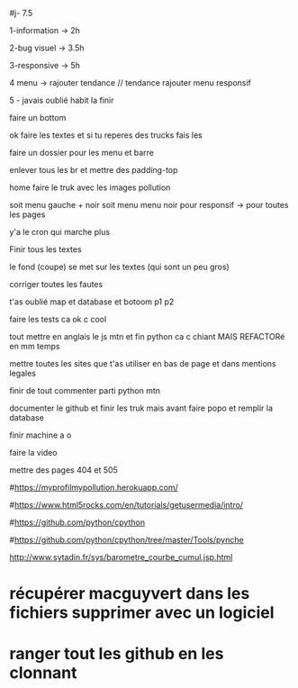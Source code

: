 #j- 7.5

1-information -> 2h

2-bug visuel -> 3.5h

3-responsive -> 5h

4  menu -> rajouter tendance // tendance rajouter menu responsif

5 - javais oublié habit la finir


faire un bottom

ok faire les textes et si tu reperes des trucks fais les

faire un dossier pour les menu et barre 

enlever tous les br et mettre des padding-top





home faire le truk avec les images pollution

soit menu gauche + noir soit menu menu noir pour responsif -> pour toutes les pages









y'a le cron qui marche plus

Finir tous les textes

le fond (coupe) se met sur les textes (qui sont un peu gros)

corriger toutes les fautes 



t'as oublié map et database et botoom p1 p2

faire les tests ca ok c cool

tout mettre en anglais le js mtn et fin python ca c chiant MAIS REFACTORé en mm temps

mettre toutes les sites que t'as utiliser en bas de page et dans mentions legales

finir de tout commenter parti python mtn

documenter le github et finir les truk mais avant faire popo et remplir la database

finir machine a o

faire la video

mettre des pages 404 et 505





#https://myprofilmypollution.herokuapp.com/

#https://www.html5rocks.com/en/tutorials/getusermedia/intro/

#https://github.com/python/cpython

#https://github.com/python/cpython/tree/master/Tools/pynche

 http://www.sytadin.fr/sys/barometre_courbe_cumul.jsp.html


# récupérer macguyvert dans les fichiers supprimer avec un logiciel 

# ranger tout les github en les clonnant

